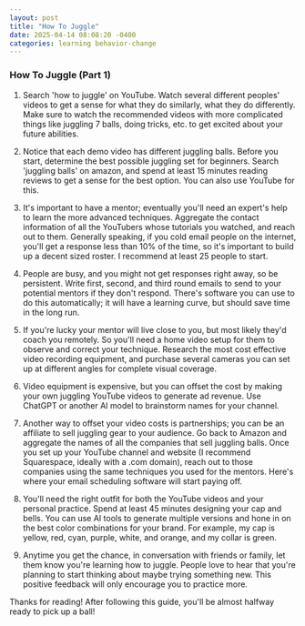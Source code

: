 ```yaml
---
layout: post
title: "How To Juggle"
date: 2025-04-14 08:08:20 -0400
categories: learning behavior-change
---
```


### How To Juggle (Part 1)

1.  Search 'how to juggle' on YouTube.  Watch several different peoples' videos to get a sense for what they do similarly, what they do differently.  Make sure to watch the recommended videos with more complicated things like juggling 7 balls, doing tricks, etc. to get excited about your future abilities.

2.  Notice that each demo video has different juggling balls.  Before you start, determine the best possible juggling set for beginners.  Search 'juggling balls' on amazon, and spend at least 15 minutes reading reviews to get a sense for the best option.  You can also use YouTube for this.

3.  It's important to have a mentor; eventually you'll need an expert's help to learn the more advanced techniques.  Aggregate the contact information of all the YouTubers whose tutorials you watched, and reach out to them.  Generally speaking, if you cold email people on the internet, you'll get a response less than 10% of the time, so it's important to build up a decent sized roster.  I recommend at least 25 people to start.

4.  People are busy, and you might not get responses right away, so be persistent.  Write first, second, and third round emails to send to your potential mentors if they don't respond.  There's software you can use to do this automatically; it will have a learning curve, but should save time in the long run.

5.  If you're lucky your mentor will live close to you, but most likely they'd coach you remotely.  So you'll need a home video setup for them to observe and correct your technique.  Research the most cost effective video recording equipment, and purchase several cameras you can set up at different angles for complete visual coverage.

6.  Video equipment is expensive, but you can offset the cost by making your own juggling YouTube videos to generate ad revenue.  Use ChatGPT or another AI model to brainstorm names for your channel.

7.  Another way to offset your video costs is partnerships; you can be an affiliate to sell juggling gear to your audience.  Go back to Amazon and aggregate the names of all the companies that sell juggling balls.  Once you set up your YouTube channel and website (I recommend Squarespace, ideally with a .com domain), reach out to those companies using the same techniques you used for the mentors.  Here's where your email scheduling software will start paying off.

8.  You'll need the right outfit for both the YouTube videos and your personal practice.  Spend at least 45 minutes designing your cap and bells.  You can use AI tools to generate multiple versions and hone in on the best color combinations for your brand.  For example, my cap is yellow, red, cyan, purple, white, and orange, and my collar is green.

9.  Anytime you get the chance, in conversation with friends or family, let them know you're learning how to juggle.  People love to hear that you're planning to start thinking about maybe trying something new.  This positive feedback will only encourage you to practice more.

Thanks for reading!  After following this guide, you'll be almost halfway ready to pick up a ball!